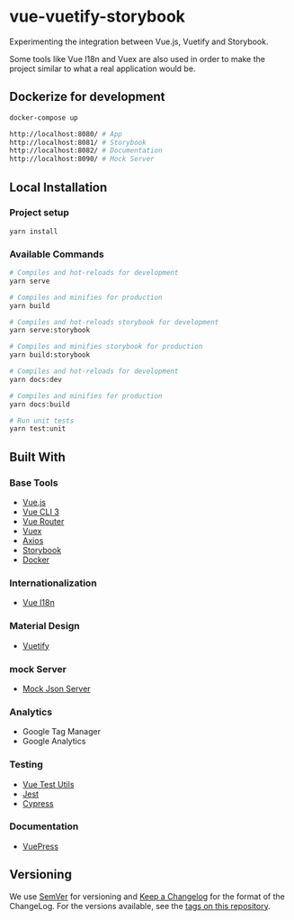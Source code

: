 # vue-vuetify-storybook

Experimenting the integration between Vue.js, Vuetify and Storybook.

Some tools like Vue I18n and Vuex are also used in order to make the project similar
to what a real application would be.

## Dockerize for development

```bash
docker-compose up

http://localhost:8080/ # App
http://localhost:8081/ # Storybook
http://localhost:8082/ # Documentation
http://localhost:8090/ # Mock Server
```

## Local Installation

### Project setup

```
yarn install
```

### Available Commands

```bash
# Compiles and hot-reloads for development
yarn serve

# Compiles and minifies for production
yarn build

# Compiles and hot-reloads storybook for development
yarn serve:storybook

# Compiles and minifies storybook for production
yarn build:storybook

# Compiles and hot-reloads for development
yarn docs:dev

# Compiles and minifies for production
yarn docs:build

# Run unit tests
yarn test:unit
```

## Built With

### Base Tools

- [Vue.js](https://vuejs.org/)
- [Vue CLI 3](https://cli.vuejs.org/guide/)
- [Vue Router](https://router.vuejs.org/)
- [Vuex](https://vuex.vuejs.org/)
- [Axios](https://github.com/axios/axios)
- [Storybook](https://storybook.js.org/)
- [Docker](https://www.docker.com/)

### Internationalization

- [Vue I18n](https://kazupon.github.io/vue-i18n/)

### Material Design

- [Vuetify](https://vuetifyjs.com/en/)

### mock Server

- [Mock Json Server](https://github.com/typicode/json-server)

### Analytics

- Google Tag Manager
- Google Analytics

### Testing

- [Vue Test Utils](https://vue-test-utils.vuejs.org/)
- [Jest](https://jestjs.io/)
- [Cypress](https://www.cypress.io/)

### Documentation

- [VuePress](https://vuepress.vuejs.org/)

## Versioning

We use [SemVer](http://semver.org/) for versioning and [Keep a Changelog](http://keepachangelog.com/) for the format of the ChangeLog. For the versions available, see the [tags on this repository](https://github.com/jsilva-pt/vue-vuetify-storybook/tags).
